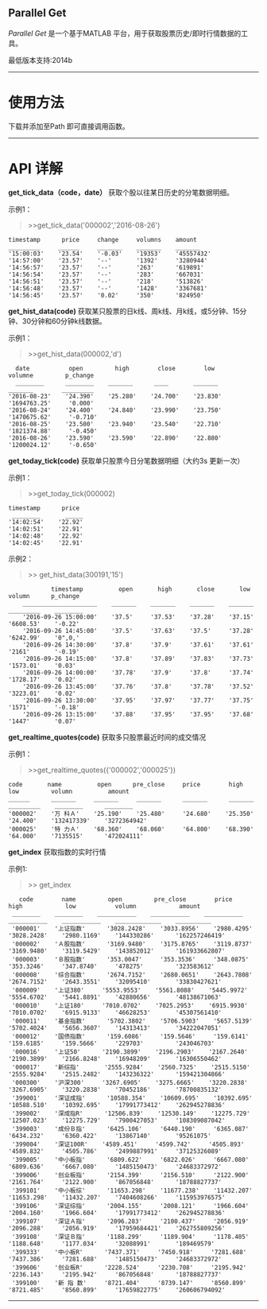 ﻿Parallel Get
-------

*Parallel Get*
是一个基于MATLAB 平台，用于获取股票历史/即时行情数据的工具。

最低版本支持:2014b

----
使用方法
=========
下载并添加至Path 即可直接调用函数。

----------

API 详解
====
**get_tick_data（code，date）**
获取个股以往某日历史的分笔数据明细。

示例1：
>\>\>get_tick_data('000002','2016-08-26')
>
    timestamp      price     change     volumns    amount  
    _________     ______     _______    _______    _______  
    '15:00:03'    '23.54'    '-0.03'    '19353'    '45557432'
    '14:57:00'    '23.57'    '--'       '1392'     '3280944'
    '14:56:57'    '23.57'    '--'       '263'      '619891'  
    '14:56:54'    '23.57'    '--'       '283'      '667031'  
    '14:56:51'    '23.57'    '--'       '218'      '513826'  
    '14:56:48'    '23.57'    '--'       '1428'     '3367681'
    '14:56:45'    '23.57'    '0.02'     '350'      '824950'

**get_hist_data(code)** 获取某只股票的日k线、周k线、月k线，或5分钟、15分钟、30分钟和60分钟k线数据。

示例1：
>\>\>get_hist_data(000002,'d')
>
      date           open         high        close        low         volumne         p_change
      ________      ________    _______      ____       _______      _______        _________  
    '2016-08-23'    '24.390'    '25.280'    '24.700'    '23.830'    '1694763.25'     '0.000'
    '2016-08-24'    '24.400'    '24.840'    '23.990'    '23.750'    '1470675.62'     '-0.710'
    '2016-08-25'    '23.500'    '23.940'    '23.540'    '22.710'    '1821374.88'     '-0.450'
    '2016-08-26'    '23.590'    '23.590'    '22.890'    '22.880'    '1200024.12'     '-0.650'

**get_today_tick(code)**  获取单只股票今日分笔数据明细（大约3s 更新一次）

示例1：
>\>\>get_today_tick(000002)
>
    timestamp      price
     ________       _____
    '14:02:54'    '22.92'
    '14:02:51'    '22.91'
    '14:02:48'    '22.92'
    '14:02:45'    '22.91'

示例2：
>\>\>  get_hist_data(300191,'15')
>
                timestamp          open       high       close       low       volumn      p_change
        _____________________    _______    _______    _______    _______    _________    ________
        '2016-09-26 15:00:00'    '37.5'     '37.53'    '37.28'    '37.15'    '6608.53'    '-0.22'
        '2016-09-26 14:45:00'    '37.5'     '37.63'    '37.5'     '37.28'    '6242.99'    '0",0,'
        '2016-09-26 14:30:00'    '37.8'     '37.9'     '37.61'    '37.61'    '2161'       '-0.19'
        '2016-09-26 14:15:00'    '37.8'     '37.89'    '37.83'    '37.73'    '1573.01'    '0.03'  
        '2016-09-26 14:00:00'    '37.78'    '37.9'     '37.8'     '37.74'    '1728.17'    '0.02'  
        '2016-09-26 13:45:00'    '37.76'    '37.8'     '37.78'    '37.52'    '3223.01'    '0.02'  
        '2016-09-26 13:30:00'    '37.95'    '37.97'    '37.77'    '37.75'    '1571'       '-0.18'
        '2016-09-26 13:15:00'    '37.88'    '37.95'    '37.95'    '37.68'    '1447'       '0.07'  

**get_realtime_quotes(code)** 获取多只股票最近时间的成交情况

示例1：
>\>\>get_realtime_quotes({'000002','000025'})
>
    code       name          open      pre_close     price        high        low         volumn          amount   
    ______      _______     _______     _______      _______      _______     _________    ________      ________
    '000002'    '万 科Ａ'    '25.190'    '25.480'     '24.680'    '25.350'    '24.400'    '132417339'    '3272364942'
    '000025'    '特 力Ａ'    '68.360'    '68.060'     '64.800'    '68.390'    '64.000'    '7135515'      '472024111'

**get_index** 获取指数的实时行情

示例1:
>\>\> get_index
>
       code        name         open         pre_close        price          high            low           volumn            amount    
     ________    ________    ___________    ___________    ___________    ___________    ___________    _____________    __________
     '000001'    '上证指数'      '3028.2428'    '3033.8956'    '2980.4295'    '3028.2428'    '2980.1169'    '144330286'      '162257246419'
     '000002'    'Ａ股指数'      '3169.9480'    '3175.8765'    '3119.8737'    '3169.9480'    '3119.5429'    '143852012'      '161933662807'
     '000003'    'Ｂ股指数'      '353.0047'     '353.3536'     '348.0875'     '353.3246'     '347.8740'     '478275'         '323583612'   
     '000008'    '综合指数'      '2674.7152'    '2680.0651'    '2643.7808'    '2674.7152'    '2643.3551'    '32095410'       '33830427621'
     '000009'    '上证380'     '5553.9553'    '5561.8088'    '5445.9972'    '5554.6702'    '5441.8891'    '42880656'       '48138671063'
     '000010'    '上证180'     '7010.0702'    '7025.2953'    '6915.9930'    '7010.0702'    '6915.9133'    '46628253'       '45307561410'
     '000011'    '基金指数'      '5702.3802'    '5706.5903'    '5657.5139'    '5702.4024'    '5656.3607'    '14313413'       '34222047051'
     '000012'    '国债指数'      '159.6086'     '159.5646'     '159.6141'     '159.6185'     '159.5666'     '229703'         '243046703'   
     '000016'    '上证50'      '2190.3899'    '2196.2903'    '2167.2640'    '2190.3899'    '2166.8248'    '16948209'       '16306550462'
     '000017'    '新综指'       '2555.9284'    '2560.7325'    '2515.5150'    '2555.9284'    '2515.2482'    '143236322'      '159421304866'
     '000300'    '沪深300'     '3267.6905'    '3275.6665'    '3220.2838'    '3267.6905'    '3220.2838'    '70452186'       '78700835132'
     '399001'    '深证成指'      '10588.354'    '10609.695'    '10392.695'    '10588.510'    '10392.695'    '17991773412'    '262945278836'
     '399002'    '深成指R'      '12506.839'    '12530.149'    '12275.729'    '12507.023'    '12275.729'    '7900427053'     '108309087042'
     '399003'    '成份Ｂ指'      '6425.106'     '6440.190'     '6365.087'     '6434.232'     '6360.422'     '13867140'       '95261075'    
     '399004'    '深证100R'    '4589.451'     '4599.742'     '4505.893'     '4589.832'     '4505.786'     '2499887991'     '37125326089'
     '399005'    '中小板指'      '6809.622'     '6822.026'     '6667.080'     '6809.636'     '6667.080'     '1485150473'     '24683372972'
     '399006'    '创业板指'      '2154.399'     '2156.510'     '2122.900'     '2161.764'     '2122.900'     '867056848'      '18788827737'
     '399101'    '中小板综'      '11653.298'    '11677.238'    '11432.207'    '11653.298'    '11432.207'    '7404608266'     '115953976575'
     '399106'    '深证综指'      '2004.155'     '2008.121'     '1966.604'     '2004.160'     '1966.604'     '17991773412'    '262945278836'
     '399107'    '深证Ａ指'      '2096.283'     '2100.437'     '2056.919'     '2096.288'     '2056.919'     '17959684421'    '262755809256'
     '399108'    '深证Ｂ指'      '1188.299'     '1189.904'     '1178.405'     '1188.648'     '1177.034'     '32088991'       '189469579'   
     '399333'    '中小板R'      '7437.371'     '7450.918'     '7281.688'     '7437.386'     '7281.688'     '1485150473'     '24683372972'
     '399606'    '创业板R'      '2228.524'     '2230.708'     '2195.942'     '2236.143'     '2195.942'     '867056848'      '18788827737'
     '399100'    '新 指 数'     '8721.404'     '8739.147'     '8560.899'     '8721.485'     '8560.899'     '17659822775'    '260606794092'


----------
